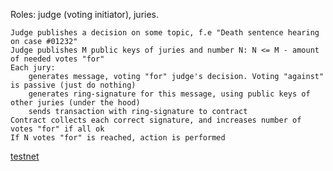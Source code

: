 Roles: judge (voting initiator), juries.

    Judge publishes a decision on some topic, f.e "Death sentence hearing on case #01232"
    Judge publishes M public keys of juries and number N: N <= M - amount of needed votes "for"
    Each jury:
        generates message, voting "for" judge's decision. Voting "against" is passive (just do nothing)
        generates ring-signature for this message, using public keys of other juries (under the hood)
        sends transaction with ring-signature to contract
    Contract collects each correct signature, and increases number of votes "for" if all ok
    If N votes "for" is reached, action is performed

[testnet](https://rinkeby.etherscan.io/address/0x48014ad26e51237d759f0fb4d81bfd09c4d3df7b#code)
